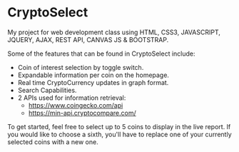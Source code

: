 # CryptoSelect

My project for web development class using HTML, CSS3, JAVASCRIPT, JQUERY, AJAX, REST API, CANVAS JS & BOOTSTRAP.

Some of the features that can be found in CryptoSelect include:

- Coin of interest selection by toggle switch.
- Expandable information per coin on the homepage.
- Real time CryptoCurrency updates in graph format.
- Search Capabilities.
- 2 APIs used for information retrieval:
  - https://www.coingecko.com/api
  - https://min-api.cryptocompare.com/

To get started, feel free to select up to 5 coins to display in the live report. If you would like to choose a sixth, you'll have to replace one of your currently selected coins with a new one.
